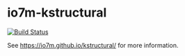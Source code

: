 io7m-kstructural
===

[![Build Status](https://travis-ci.org/io7m/kstructural.svg?branch=master)](https://travis-ci.org/io7m/kstructural)

See https://io7m.github.io/kstructural/ for more information.
